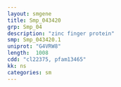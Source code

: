 ```yaml
---
layout: smgene
title: Smp_043420
grp: Smp_04
description: "zinc finger protein"
smp: Smp_043420.1
uniprot: "G4VRW8"
length:  1008
cdd: "cl22375, pfam13465"
kk: ns
categories: sm
---
```

